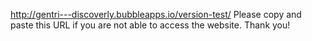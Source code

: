 http://gentri---discoverly.bubbleapps.io/version-test/
Please copy and paste this URL if you are not able to access the website. Thank you!
